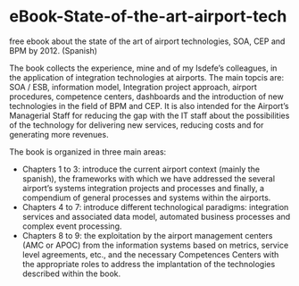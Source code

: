 # eBook-State-of-the-art-airport-tech
free ebook about the state of the art of airport technologies, SOA, CEP and BPM by 2012. (Spanish)

The book collects the experience, mine and of my Isdefe’s colleagues, in the application of integration technologies at airports. The main topcis are: SOA / ESB, information model, Integration project approach, airport procedures, competence centers, dashboards and the introduction of new technologies in the field of BPM and CEP. It is also intended for the Airport’s Managerial Staff for reducing the gap with the IT staff about the possibilities of the technology for delivering new services, reducing costs and for generating more revenues.

The book is organized in three main areas:

* Chapters 1 to 3: introduce the current airport context (mainly the spanish), the frameworks with which we have addressed the several airport’s systems integration projects and processes and finally, a compendium of general processes and systems within the airports. 
* Chapters 4 to 7: introduce different technological paradigms: integration services and associated data model,  automated business processes and complex event processing.
* Chapters 8 to 9: the exploitation by the airport management centers (AMC or APOC) from the information systems based on metrics, service level agreements, etc., and the necessary Competences Centers with the appropriate roles to address the implantation of the technologies described within the book.

